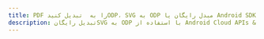 ---title: PDF را به  تبدیل کنیدODP، SVG به ODP مبدل رایگان یا Android SDKdescription: تبدیل رایگانSVG به ODP با استفاده از Android Cloud APIs & SDK همچنین اسناد PDF را در Cloud ایجاد، ویرایش و رندر کنید.---